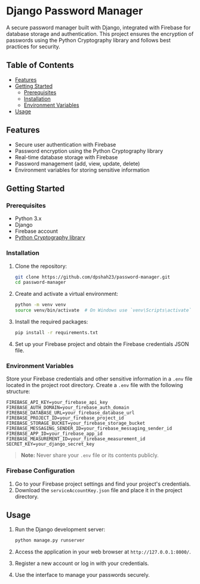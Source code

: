# Django Password Manager

A secure password manager built with Django, integrated with Firebase for database storage and authentication. This project ensures the encryption of passwords using the Python Cryptography library and follows best practices for security.

## Table of Contents

- [Features](#features)
- [Getting Started](#getting-started)
  - [Prerequisites](#prerequisites)
  - [Installation](#installation)
  - [Environment Variables](#environment-variables)
- [Usage](#usage)

## Features

- Secure user authentication with Firebase
- Password encryption using the Python Cryptography library
- Real-time database storage with Firebase
- Password management (add, view, update, delete)
- Environment variables for storing sensitive information

## Getting Started

### Prerequisites

- Python 3.x
- Django
- Firebase account
- [Python Cryptography library](https://cryptography.io/)

### Installation

1. Clone the repository:
    ```bash
    git clone https://github.com/dpshah23/password-manager.git
    cd password-manager
    ```

2. Create and activate a virtual environment:
    ```bash
    python -m venv venv
    source venv/bin/activate  # On Windows use `venv\Scripts\activate`
    ```

3. Install the required packages:
    ```bash
    pip install -r requirements.txt
    ```

4. Set up your Firebase project and obtain the Firebase credentials JSON file.

### Environment Variables

Store your Firebase credentials and other sensitive information in a `.env` file located in the project root directory. Create a `.env` file with the following structure:

```env
FIREBASE_API_KEY=your_firebase_api_key
FIREBASE_AUTH_DOMAIN=your_firebase_auth_domain
FIREBASE_DATABASE_URL=your_firebase_database_url
FIREBASE_PROJECT_ID=your_firebase_project_id
FIREBASE_STORAGE_BUCKET=your_firebase_storage_bucket
FIREBASE_MESSAGING_SENDER_ID=your_firebase_messaging_sender_id
FIREBASE_APP_ID=your_firebase_app_id
FIREBASE_MEASUREMENT_ID=your_firebase_measurement_id
SECRET_KEY=your_django_secret_key
```

> **Note:** Never share your `.env` file or its contents publicly.

### Firebase Configuration

1. Go to your Firebase project settings and find your project's credentials.
2. Download the `serviceAccountKey.json` file and place it in the project directory.

## Usage

1. Run the Django development server:
    ```bash
    python manage.py runserver
    ```

2. Access the application in your web browser at `http://127.0.0.1:8000/`.

3. Register a new account or log in with your credentials.

4. Use the interface to manage your passwords securely.

